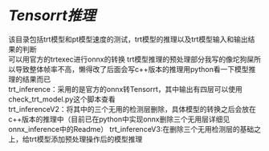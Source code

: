 # ***Tensorrt推理***

该目录包括trt模型和pt模型速度的测试，trt模型的推理以及trt模型输入和输出结果的判断  
可以用官方的trtexec进行onnx的转换
trt模型推理的预处理部分我写的像坨狗屎所以导致整体帧率不高，懒得改了后面会写c++版本的推理用python看一下模型推理的结果而已  
trt_inference：采用的是官方的onnx转Tensorrt，其中输出有四层可以使用check_trt_model.py这个脚本查看  
trt_inferenceV2：将其中的三个无用的检测层删除，具体模型的转换之后会放在c++版本的推理中（目前已在python中实现onnx删除三个无用层详细见onnx_inference中的Readme） 
trt_inferenceV3:在删除三个无用检测层的基础之上，给trt模型添加预处理操作后的模型推理


